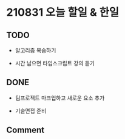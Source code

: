 # 210831 오늘 할일 & 한일

## TODO

- 알고리즘 복습하기

- 시간 남으면 타입스크립트 강의 듣기

## DONE

- 팀프로젝트 마크업하고 새로운 요소 추가

- 기술면접 준비

## Comment
